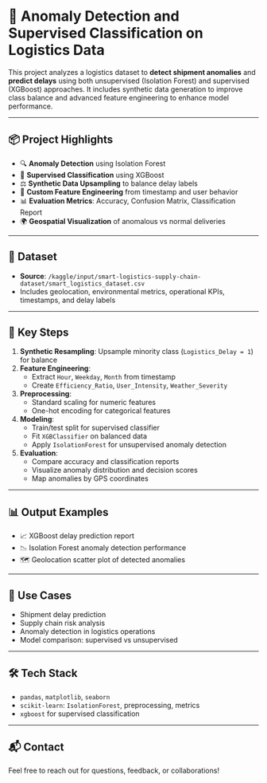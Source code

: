# 🚚 Anomaly Detection and Supervised Classification on Logistics Data

This project analyzes a logistics dataset to **detect shipment anomalies** and **predict delays** using both unsupervised (Isolation Forest) and supervised (XGBoost) approaches. It includes synthetic data generation to improve class balance and advanced feature engineering to enhance model performance.

---

## 📦 Project Highlights

- 🔍 **Anomaly Detection** using Isolation Forest
- 🤖 **Supervised Classification** using XGBoost
- ⚖️ **Synthetic Data Upsampling** to balance delay labels
- 🔧 **Custom Feature Engineering** from timestamp and user behavior
- 📊 **Evaluation Metrics**: Accuracy, Confusion Matrix, Classification Report
- 🌍 **Geospatial Visualization** of anomalous vs normal deliveries

---

## 📁 Dataset

- **Source**: `/kaggle/input/smart-logistics-supply-chain-dataset/smart_logistics_dataset.csv`
- Includes geolocation, environmental metrics, operational KPIs, timestamps, and delay labels

---

## 🧪 Key Steps

1. **Synthetic Resampling**: Upsample minority class (`Logistics_Delay = 1`) for balance
2. **Feature Engineering**:
   - Extract `Hour`, `Weekday`, `Month` from timestamp
   - Create `Efficiency_Ratio`, `User_Intensity`, `Weather_Severity`
3. **Preprocessing**:
   - Standard scaling for numeric features
   - One-hot encoding for categorical features
4. **Modeling**:
   - Train/test split for supervised classifier
   - Fit `XGBClassifier` on balanced data
   - Apply `IsolationForest` for unsupervised anomaly detection
5. **Evaluation**:
   - Compare accuracy and classification reports
   - Visualize anomaly distribution and decision scores
   - Map anomalies by GPS coordinates

---

## 📊 Output Examples

- 📈 XGBoost delay prediction report
- 📉 Isolation Forest anomaly detection performance
- 🗺️ Geolocation scatter plot of detected anomalies

---

## 📌 Use Cases

- Shipment delay prediction
- Supply chain risk analysis
- Anomaly detection in logistics operations
- Model comparison: supervised vs unsupervised

---

## 🛠 Tech Stack

- `pandas`, `matplotlib`, `seaborn`
- `scikit-learn`: `IsolationForest`, preprocessing, metrics
- `xgboost` for supervised classification

---

## 📬 Contact

Feel free to reach out for questions, feedback, or collaborations!
